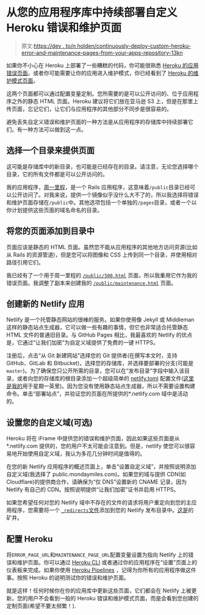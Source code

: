 # 从您的应用程序库中持续部署自定义 Heroku 错误和维护页面

> 原文:[https://dev . to/n holden/continuously-deploy-custom-heroku-error-and-maintenance-pages-from-your-apps-repository-13kn](https://dev.to/nholden/continuously-deploy-custom-heroku-error-and-maintenance-pages-from-your-apps-repository-13kn)

如果你不小心在 Heroku 上部署了一些糟糕的代码，你可能很熟悉 [Heroku 的应用错误页面](https://www.herokucdn.com/error-pages/application-error.html)。或者你可能需要让你的应用进入维护模式，你已经看到了 [Heroku 的维护模式页面](https://www.herokucdn.com/error-pages/maintenance-mode.html)。

这两个页面都可以通过配置变量定制。您所需要的是可以公开访问的、位于应用程序之外的静态 HTML 页面。Heroku 建议将它们放在亚马逊 S3 上，但是在那里上传页面，忘记它们，让它们与应用程序的其他部分不同步是很容易的。

避免丢失自定义错误和维护页面的一种方法是从应用程序的存储库中持续部署它们。有一种方法可以做到这一点。

## [](#pick-a-directory-to-serve-the-pages-from)选择一个目录来提供页面

这可能是存储库中的新目录，也可能是已经存在的目录。请注意，无论您选择哪个目录，它的所有文件都是可以公开访问的。

我的应用程序，[周一里程](https://github.com/nholden/monday-miles)，是一个 Rails 应用程序，这意味着`/public`目录已经可以公开访问了。对我来说，提供一个镜像似乎没什么大不了的，所以我选择将错误和维护页面存储在`/public`中。其他选项包括一个单独的`/pages`目录，或者一个以你计划提供这些页面的域名命名的目录。

## [](#add-your-pages-to-the-directory)将您的页面添加到目录中

页面应该是静态的 HTML 页面。虽然您不能从应用程序的其他地方访问资源(比如从 Rails 的资源管道)，但是您可以将图像和 CSS 上传到同一个目录，并使用相对路径引用它们。

我已经有了一个用于周一里程的 [`/public/500.html`](https://github.com/nholden/monday-miles/blob/master/public/500.html) 页面，所以我重用它作为我的错误页面。我调整了副本来创建我的 [`/public/maintenance.html`](https://github.com/nholden/monday-miles/blob/master/public/maintenance.html) 页面。

## [](#create-a-new-netlify-app)创建新的 Netlify 应用

Netlify 是一个托管静态网站的很棒的服务。如果你使用像 Jekyll 或 Middleman 这样的静态站点生成器，它可以做一些有趣的事情，但它也非常适合托管静态 HTML 文件的普通旧目录。与 GitHub Pages 相比，我最喜欢的 Netlify 的优点是，它通过“让我们加密”为自定义域提供了免费的一键 HTTPS。

注册后，点击“从 Git 新建网站”选择您的 Git 提供者(在撰写本文时，支持 GitHub、GitLab 和 Bitbucket)，选择您的存储库，并选择要部署的分支(可能是`master`)。为了确保您只公开所需的目录，您可以在“发布目录”字段中输入该目录，或者向您的存储库的根目录添加一个超级简单的 [netlify.toml](https://www.netlify.com/docs/continuous-deployment/#deploy-contexts) 配置文件([这里是我的](https://github.com/nholden/monday-miles/blob/master/netlify.toml)用于星期一英里)。因为您没有使用静态站点生成器，所以不需要设置构建命令。单击“部署站点”，并验证您的页面在所提供的*.netlify.com 域中是活动的。

## [](#set-up-your-custom-domain-optional)设置您的自定义域(可选)

Heroku 将在 iFrame 中提供您的错误和维护页面，因此如果这些页面是从*.netlify.com 提供的，您的用户不太可能会注意到。但是，netlify 使您可以很容易地开始使用自定义域，我认为多花几分钟时间是值得的。

在您的新 Netlify 应用程序的概述页面上，单击“设置自定义域”，并按照说明添加自定义域(我选择了 public.mondaymiles.com)。如果您的域与提供 CDN(如 Cloudflare)的提供商合作，请确保为“仅 DNS”设置新的 CNAME 记录，因为 Netlify 有自己的 CDN。按照说明提供“让我们加密”证书并启用 HTTPS。

如果您希望任何对您的 Netlify 域中不存在的文件的请求将用户重定向到您的主应用程序，您需要将一个 [`_redirects`文件](https://www.netlify.com/docs/redirects/)添加到您的 Netlify 发布目录中。[这是](https://github.com/nholden/monday-miles/blob/master/public/_redirects)的矿井。

## [](#configure-heroku)配置 Heroku

将`ERROR_PAGE_URL`和`MAINTENANCE_PAGE_URL`配置变量设置为指向 Netlify 上的错误和维护页面。你可以通过 [Heroku CLI](https://devcenter.heroku.com/articles/error-pages#configure-your-application) 或者通过你的应用程序在“设置”页面上的仪表板来完成。如果你使用 [Heroku Pipelines](https://devcenter.heroku.com/articles/pipelines) ，记得为你所有的应用程序做这件事。按照 Heroku 的说明测试你的错误和维护页面。

就是这样！任何时候你在你的应用库中更新这些页面，它们都会在 Netlify 上被更新。您的用户不会看到一般的 Heroku 错误和维护模式页面，而是会看到您创建的定制页面(希望不要太频繁！).